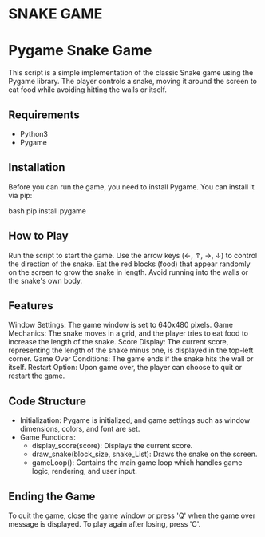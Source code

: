 # SNAKE GAME

# Pygame Snake Game
This script is a simple implementation of the classic Snake game using the Pygame library. The player controls a snake, moving it around the screen to eat food while avoiding hitting the walls or itself.

## Requirements
- Python3
- Pygame

## Installation
Before you can run the game, you need to install Pygame. You can install it via pip:

bash
pip install pygame

## How to Play
Run the script to start the game.
Use the arrow keys (←, ↑, →, ↓) to control the direction of the snake.
Eat the red blocks (food) that appear randomly on the screen to grow the snake in length.
Avoid running into the walls or the snake's own body.

## Features
Window Settings: The game window is set to 640x480 pixels.
Game Mechanics: The snake moves in a grid, and the player tries to eat food to increase the length of the snake.
Score Display: The current score, representing the length of the snake minus one, is displayed in the top-left corner.
Game Over Conditions: The game ends if the snake hits the wall or itself.
Restart Option: Upon game over, the player can choose to quit or restart the game.

## Code Structure
- Initialization: Pygame is initialized, and game settings such as window dimensions, colors, and font are set.
- Game Functions:
    - display_score(score): Displays the current score.
    - draw_snake(block_size, snake_List): Draws the snake on the screen.
    - gameLoop(): Contains the main game loop which handles game logic, rendering, and user input.

## Ending the Game
To quit the game, close the game window or press 'Q' when the game over message is displayed. To play again after losing, press 'C'.
